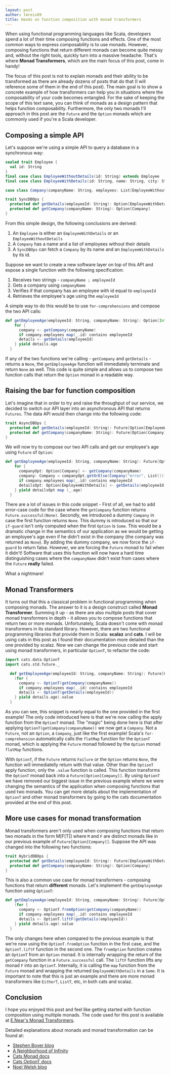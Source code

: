 ```yaml
---
layout: post
author: lmreis89
title: Hands on function composition with monad transformers
---
```


When using functional programming languages like Scala, developers spend a lot of their time composing functions and effects. One of the most common ways to express composability is to use monads. However, composing functions that return different monads can become quite messy and, without the right tools, quickly turn into a massive headache. That's where **Monad Transformers**, which are the main focus of this post, come in handy!

The focus of this post is not to explain monads and their ability to be transformed as there are already dozens of posts that do that (I will reference some of them in the end of this post). The main goal is to show a concrete example of how transformers can help you in situations where the composability of your code becomes entangled. For the sake of keeping the scope of this text sane, you can think of monads as a design pattern that helps function composability. Furthermore, the only two monads I'll approach in this post are the `Future` and the `Option` monads which are commonly used if you're a Scala developer.

## Composing a simple API
Let's suppose we're using a simple API to query a database in a synchronous way:

```scala
sealed trait Employee {
  val id: String
}
final case class EmployeeWithoutDetails(id: String) extends Employee
final case class EmployeeWithDetails(id: String, name: String, city: String, age: Int) extends Employee

case class Company(companyName: String, employees: List[EmployeeWithoutDetails])

trait SyncDBOps {
  protected def getDetails(employeeId: String): Option[EmployeeWithDetails]
  protected def getCompany(companyName: String): Option[Company]
}
```

From this simple design, the following conclusions are derived:

 1. An `Employee` is either an `EmployeeWithDetails` or an `EmployeeWithoutDetails`
 2. A `Company` has a name and a list of employees without their details
 3. A `SyncDBOps` can fetch a `Company` by its name and an `EmployeeWithDetails` by its id.
 
Suppose we want to create a new software layer on top of this API and expose a single function with the following specification:

 1. Receives two strings - `companyName ; employeeId`
 2. Gets a company using `companyName`
 3. Verifies if that company has an employee with id equal to `employeeId`
 4. Retrieves the employee's age using the `employeeId`

A simple way to do this would be to use `for-comprehensions` and compose the two API calls:

```scala
def getEmployeeAge(employeeId: String, companyName: String): Option[Int] = {
    for {
      company <- getCompany(companyName)
      if company.employees map(_.id) contains employeeId
      details <- getDetails(employeeId)
    } yield details.age
  }
```
If any of the two functions we're calling - `getCompany` and `getDetails` - returns a `None`, the `getEmployeeAge` function will immediately terminate and return `None` as well. This code is quite simple and allows us to compose two function calls that return the `Option` monad in a readable way. 

## Raising the bar for function composition
Let's imagine that in order to try and raise the throughput of our service, we decided to switch our API layer into an asynchronous API that returns `Futures`. The data API would then change into the following code:

```scala
trait AsyncDBOps {
  protected def getDetails(employeeId: String): Future[Option[EmployeeWithDetails]]
  protected def getCompany(companyName: String): Future[Option[Company]]
}
```

We will now try to compose our two API calls and get our employee's age using `Future` of `Option`:

```scala
def getEmployeeAge(employeeId: String, companyName: String): Future[Option[Int]] = {
    for {
      companyOpt: Option[Company] <- getCompany(companyName)
      company: Company = companyOpt.getOrElse(Company("error", List()))
      if company.employees map(_.id) contains employeeId
      detailsOpt: Option[EmployeeWithDetails] <- getDetails(employeeId)
    } yield detailsOpt map (_.age)
  }
```

There are a lot of issues in this code snippet - First of all, we had to add error-case code for the case where the `getCompany` function returns `Future.successful(None)`. Secondly, we introduced a dummy `Company` in case the first function returns `None`. This dummy is introduced so that our `if-guard` isn't only computed when the first `Option` is `Some`. This would be a dramatic change in the semantics of our application as we would be getting an employee's age even if he didn't exist in the company (the company was returned as `None`). By adding the dummy company, we now force the `if-guard` to return false. However, we are forcing the `Future` monad to fail when it didn't! Software that uses this function will now have a hard time distinguishing cases where the `companyName` didn't exist from cases where the `Future` **really** failed.

What a nightmare!

## Monad Transformers

It turns out that this a classical problem in functional programming when composing monads. The answer to it is a design construct called **Monad Transformer**. Summing it up - as there are also multiple posts that cover monad transformers in depth - it allows you to compose functions that return two or more monads. Unfortunately, Scala doesn't come with monad transformers in its standard library. However, there are two functional programming libraries that provide them in Scala: **scalaz** and **cats**. I will be using cats in this post as I found their documentation more detailed than the one provided by scalaz. Now we can change the previous code and start using monad transformers, in particular `OptionT`, to refactor the code:

```scala
import cats.data.OptionT
import cats.std.future._

  def getEmployeeAge(employeeId: String, companyName: String): Future[Option[Int]] = {
    (for {
      company <- OptionT(getCompany(companyName))
      if company.employees map(_.id) contains employeeId
      details <- OptionT(getDetails(employeeId))
    } yield details.age).value
  }
```

As you can see, this snippet is nearly equal to the one provided in the first example! The only code introduced here is that we're now calling the apply function from the `OptionT` monad. The "magic" being done here is that after applying `OptionT(getCompany(companyName))` we now get a `Company`. Not a `Future`, not an `Option`, a `Company`, just like the first example! Scala's `for-comprehension` automatically calls the `flatMap` function for the `OptionT` monad, which is applying the `Future` monad followed by the `Option` monad `flatMap` functions.

With `OptionT`, if the `Future` returns `Failure` or the `Option` returns `None`, the function will immediatelly return with that value. Other than the `OptionT` apply function, only the `.value` function is called. This function transforms the `OptionT` monad back into a `Future[Option[Company]]`. By using `OptionT` we have removed our biggest issue in the previous example where we were changing the semantics of the application when composing functions that used two monads. You can get more details about the implementation of `OptionT` and other monad transformers by going to the cats documentation provided at the end of this post.

## More use cases for monad transformation
Monad transformers aren't only used when composing functions that return two monads in the form M[F[T]] where `M` and `F` are distinct monads like in our previous example of `Future[Option[Company]]`. Suppose the API was changed into the following two functions:

```scala
trait HybridDBOps {
  protected def getDetails(employeeId: String): Future[EmployeeWithDetails]
  protected def getCompany(companyName: String): Option[Company]
}
```

This is also a common use case for monad transformers - composing functions that return **different** monads. Let's implement the `getEmployeeAge`  function using `OptionT`:

```scala
def getEmployeeAge(employeeId: String, companyName: String): Future[Option[Int]] = {
    (for {
      company <- OptionT.fromOption(getCompany(companyName))
      if company.employees map(_.id) contains employeeId
      details <- OptionT.liftF(getDetails(employeeId))
    } yield details.age).value
  }
```

The only changes here when compared to the previous example is that we're now using the `OptionT.fromOption` function in the first case, and the `OptionT.liftF` function in the second one. The `fromOption` function creates an `OptionT` from an `Option` monad. It is internally wrapping the return of the `getCompany` function in a `Future.successful` call. The `liftF` function lifts any monad `F` into an `OptionT`. Internally, it is calling the `map` function from the `Future` monad and wrapping the returned `EmployeeWithDetails` in a `Some`. It is important to note that this is just an example and there are more monad transformers like `EitherT`, `ListT`, etc, in both cats and scalaz.

## Conclusion
I hope you enjoyed this post and feel like getting started with function composition using multiple monads. The code used for this post is available at [E.Near's Monad Transformers](https://github.com/enear/Monad-Transformers-Tutorial).

Detailed explanations about monads and monad transformation can be found at:

- [Stephen Boyer blog](https://www.stephanboyer.com/post/83/monads-for-dummies)
- [A Neighborhood of Infinity](http://blog.sigfpe.com/2006/08/you-could-have-invented-monads-and.html)
- [Cats Monad docs](http://typelevel.org/cats/tut/monad.html)
- [Cats OptionT docs](http://typelevel.org/cats/tut/optiont.html)
- [Noel Welsh blog](http://noelwelsh.com/programming/2013/12/20/scalaz-monad-transformers/)
